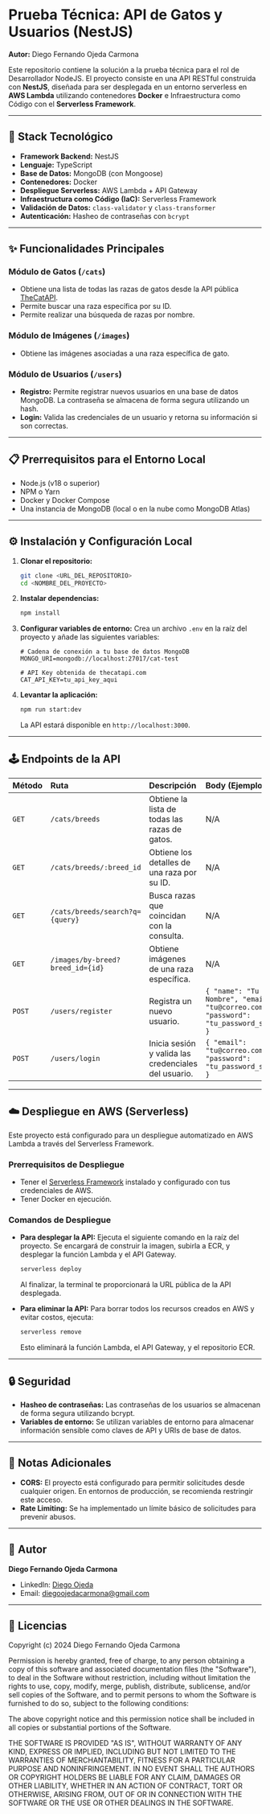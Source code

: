# Prueba Técnica: API de Gatos y Usuarios (NestJS)

**Autor:** Diego Fernando Ojeda Carmona

Este repositorio contiene la solución a la prueba técnica para el rol de Desarrollador NodeJS. El proyecto consiste en una API RESTful construida con **NestJS**, diseñada para ser desplegada en un entorno serverless en **AWS Lambda** utilizando contenedores **Docker** e Infraestructura como Código con el **Serverless Framework**.

---

## 🚀 Stack Tecnológico

* **Framework Backend:** NestJS
* **Lenguaje:** TypeScript
* **Base de Datos:** MongoDB (con Mongoose)
* **Contenedores:** Docker
* **Despliegue Serverless:** AWS Lambda + API Gateway
* **Infraestructura como Código (IaC):** Serverless Framework
* **Validación de Datos:** `class-validator` y `class-transformer`
* **Autenticación:** Hasheo de contraseñas con `bcrypt`

---

## ✨ Funcionalidades Principales

### Módulo de Gatos (`/cats`)
* Obtiene una lista de todas las razas de gatos desde la API pública [TheCatAPI](https://thecatapi.com/).
* Permite buscar una raza específica por su ID.
* Permite realizar una búsqueda de razas por nombre.

### Módulo de Imágenes (`/images`)
* Obtiene las imágenes asociadas a una raza específica de gato.

### Módulo de Usuarios (`/users`)
* **Registro:** Permite registrar nuevos usuarios en una base de datos MongoDB. La contraseña se almacena de forma segura utilizando un hash.
* **Login:** Valida las credenciales de un usuario y retorna su información si son correctas.

---

## 📋 Prerrequisitos para el Entorno Local

* Node.js (v18 o superior)
* NPM o Yarn
* Docker y Docker Compose
* Una instancia de MongoDB (local o en la nube como MongoDB Atlas)

---

## ⚙️ Instalación y Configuración Local

1.  **Clonar el repositorio:**
    ```bash
    git clone <URL_DEL_REPOSITORIO>
    cd <NOMBRE_DEL_PROYECTO>
    ```

2.  **Instalar dependencias:**
    ```bash
    npm install
    ```

3.  **Configurar variables de entorno:**
    Crea un archivo `.env` en la raíz del proyecto y añade las siguientes variables:
    ```env
    # Cadena de conexión a tu base de datos MongoDB
    MONGO_URI=mongodb://localhost:27017/cat-test

    # API Key obtenida de thecatapi.com
    CAT_API_KEY=tu_api_key_aqui
    ```

4.  **Levantar la aplicación:**
    ```bash
    npm run start:dev
    ```
    La API estará disponible en `http://localhost:3000`.

---

## 🕹️ Endpoints de la API

| Método | Ruta                                  | Descripción                                            | Body (Ejemplo)                                           |
| :----- | :------------------------------------ | :----------------------------------------------------- | :------------------------------------------------------- |
| `GET`  | `/cats/breeds`                        | Obtiene la lista de todas las razas de gatos.          | N/A                                                      |
| `GET`  | `/cats/breeds/:breed_id`              | Obtiene los detalles de una raza por su ID.            | N/A                                                      |
| `GET`  | `/cats/breeds/search?q={query}`       | Busca razas que coincidan con la consulta.             | N/A                                                      |
| `GET`  | `/images/by-breed?breed_id={id}`      | Obtiene imágenes de una raza específica.               | N/A                                                      |
| `POST` | `/users/register`                     | Registra un nuevo usuario.                             | `{ "name": "Tu Nombre", "email": "tu@correo.com", "password": "tu_password_segura" }` |
| `POST` | `/users/login`                        | Inicia sesión y valida las credenciales del usuario.   | `{ "email": "tu@correo.com", "password": "tu_password_segura" }` |

---

## ☁️ Despliegue en AWS (Serverless)

Este proyecto está configurado para un despliegue automatizado en AWS Lambda a través del Serverless Framework.

### Prerrequisitos de Despliegue
* Tener el [Serverless Framework](https://www.serverless.com/framework/docs/getting-started) instalado y configurado con tus credenciales de AWS.
* Tener Docker en ejecución.

### Comandos de Despliegue

* **Para desplegar la API:**
    Ejecuta el siguiente comando en la raíz del proyecto. Se encargará de construir la imagen, subirla a ECR, y desplegar la función Lambda y el API Gateway.
    ```bash
    serverless deploy
    ```
    Al finalizar, la terminal te proporcionará la URL pública de la API desplegada.

* **Para eliminar la API:**
    Para borrar todos los recursos creados en AWS y evitar costos, ejecuta:
    ```bash
    serverless remove
    ```
    Esto eliminará la función Lambda, el API Gateway, y el repositorio ECR.

---

## 🔒 Seguridad

* **Hasheo de contraseñas:** Las contraseñas de los usuarios se almacenan de forma segura utilizando bcrypt.
* **Variables de entorno:** Se utilizan variables de entorno para almacenar información sensible como claves de API y URIs de base de datos.

---

## 📝 Notas Adicionales

* **CORS:** El proyecto está configurado para permitir solicitudes desde cualquier origen. En entornos de producción, se recomienda restringir este acceso.
* **Rate Limiting:** Se ha implementado un límite básico de solicitudes para prevenir abusos.

---

## 👤 Autor

**Diego Fernando Ojeda Carmona**
* LinkedIn: [Diego Ojeda](https://www.linkedin.com/in/diego-ojeda-carmona-952444134/)
* Email: diegoojedacarmona@gmail.com

---

## 📜 Licencias

Copyright (c) 2024 Diego Fernando Ojeda Carmona

Permission is hereby granted, free of charge, to any person obtaining a copy
of this software and associated documentation files (the "Software"), to deal
in the Software without restriction, including without limitation the rights
to use, copy, modify, merge, publish, distribute, sublicense, and/or sell
copies of the Software, and to permit persons to whom the Software is
furnished to do so, subject to the following conditions:

The above copyright notice and this permission notice shall be included in all
copies or substantial portions of the Software.

THE SOFTWARE IS PROVIDED "AS IS", WITHOUT WARRANTY OF ANY KIND, EXPRESS OR
IMPLIED, INCLUDING BUT NOT LIMITED TO THE WARRANTIES OF MERCHANTABILITY,
FITNESS FOR A PARTICULAR PURPOSE AND NONINFRINGEMENT. IN NO EVENT SHALL THE
AUTHORS OR COPYRIGHT HOLDERS BE LIABLE FOR ANY CLAIM, DAMAGES OR OTHER
LIABILITY, WHETHER IN AN ACTION OF CONTRACT, TORT OR OTHERWISE, ARISING FROM,
OUT OF OR IN CONNECTION WITH THE SOFTWARE OR THE USE OR OTHER DEALINGS IN THE
SOFTWARE.